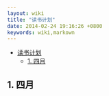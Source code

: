 ```yaml
---
layout: wiki
title: "读书计划"
date: 2014-02-24 19:16:26 +0800
keywords: wiki,markown
---
```


*   [读书计划](#toc1)
    *   [1. 四月](#toc_1.1)

</div>
<div class="neirong">

<h2 id="toc_1.1">1. 四月</h2>
	
	
